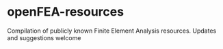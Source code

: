 # openFEA-resources
Compilation of publicly known Finite Element Analysis resources. Updates and suggestions welcome
